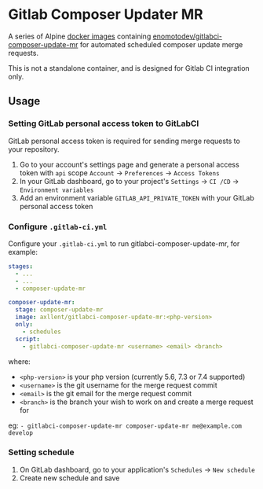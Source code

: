 # Gitlab Composer Updater MR

A series of Alpine [docker images](https://hub.docker.com/r/axllent/gitlabci-composer-update-mr) containing [enomotodev/gitlabci-composer-update-mr](https://github.com/enomotodev/gitlabci-composer-update-mr) for automated scheduled composer update merge requests.

This is not a standalone container, and is designed for Gitlab CI integration only.


## Usage

### Setting GitLab personal access token to GitLabCI

GitLab personal access token is required for sending merge requests to your repository.

1. Go to your account's settings page and generate a personal access token with `api` scope `Account` -> `Preferences` -> `Access Tokens`
2. In your GitLab dashboard, go to your project's `Settings` -> `CI /CD` -> `Environment variables`
3. Add an environment variable `GITLAB_API_PRIVATE_TOKEN` with your GitLab personal access token


### Configure `.gitlab-ci.yml`

Configure your `.gitlab-ci.yml` to run gitlabci-composer-update-mr, for example:

```yaml
stages:
  - ...
  - ...
  - composer-update-mr

composer-update-mr:
  stage: composer-update-mr
  image: axllent/gitlabci-composer-update-mr:<php-version>
  only:
    - schedules
  script:
    - gitlabci-composer-update-mr <username> <email> <branch>
```
where:
- `<php-version>` is your php version (currently 5.6, 7.3 or 7.4 supported)
- `<username>` is the git username for the merge request commit
- `<email>` is the git email for the merge request commit
- `<branch>` is the branch your wish to work on and create a merge request for

eg: `- gitlabci-composer-update-mr composer-update-mr me@example.com develop`


### Setting schedule

1. On GitLab dashboard, go to your application's `Schedules` -> `New schedule`
2. Create new schedule and save
